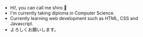 - Hi!, you can call me shiro 👋
- I'm currently taking diploma in Computer Science.
- Currently learning web development such as HTML, CSS and Javascript.
- よろしくお願いします。

<!---
shirogato/shirogato is a ✨ special ✨ repository because its `README.md` (this file) appears on your GitHub profile.
You can click the Preview link to take a look at your changes.
--->
